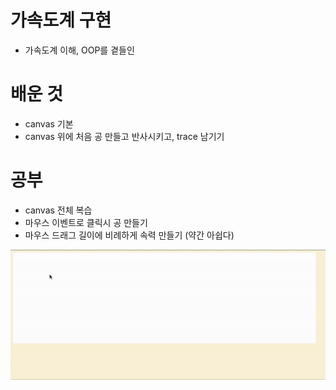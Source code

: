 # 가속도계 구현

* 가속도계 이해, OOP를 곁들인

# 배운 것

* canvas 기본
* canvas 위에 처음 공 만들고 반사시키고, trace 남기기

# 공부

* canvas 전체 복습
* 마우스 이벤트로 클릭시 공 만들기
* 마우스 드래그 길이에 비례하게 속력 만들기 (약간 아쉽다)

<img src="Acceleration/bounce-ball.gif" />